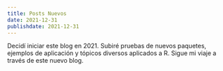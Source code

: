 ```yaml
---
title: Posts Nuevos
date: 2021-12-31
publishdate: 2021-12-31
---
```


Decidí iniciar este blog en 2021. Subiré pruebas de nuevos paquetes, ejemplos de aplicación y tópicos diversos aplicados a R. Sigue mi viaje a través de este nuevo blog. 